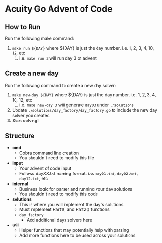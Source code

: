 # Acuity Go Advent of Code

## How to Run
Run the following make command:
1. `make run ${DAY}` where ${DAY} is just the day number. i.e. 1, 2, 3, 4, 10, 12, etc
   1. i.e. `make run 3` will run day 3 of advent

## Create a new day
Run the following command to create a new day solver:
1. `make new-day ${DAY}` where ${DAY} is just the day number. i.e. 1, 2, 3, 4, 10, 12, etc
   1. i.e. `make new-day 3` will generate `day03` under `./solutions`
2. Update `./solutions/day_factory/day_factory.go` to include the new day solver you created.
3. Start solving!

## Structure
* **cmd**
  * Cobra command line creation
  * You shouldn't need to modify this file
* **input**
  * Your advent of code input
  * Follows dayXX.txt naming format. i.e. `day01.txt`, `day02.txt`, `day12.txt`, etc
* **internal**
  * Business logic for parser and running your day solutions
  * You shouldn't need to modify this code
* **solutions**
  * This is where you will implement the day's solutions
  * Must implement Part1() and Part2() functions
  * `day_factory`
    * Add additional days solvers here
* **util**
  * Helper functions that may potentially help with parsing
  * Add more functions here to be used across your solutions